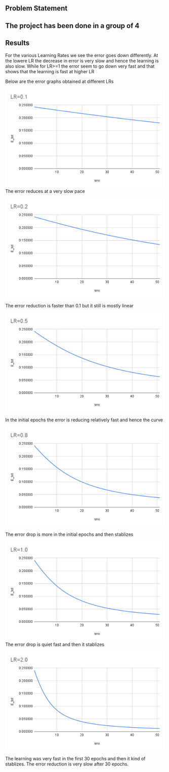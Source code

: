 ## Problem Statement

## The project has been done in a group of 4

## Results 
For the various Learning Rates we see the error goes down differently. At the lowere LR the decrease in error is very slow and hence the learning is also slow. While for LR>=1 the error seem to go down very fast and that shows that the learning is fast at higher LR

Below are the error graphs obtained at different LRs

![alt text](images/LR_0.1.png "Title")
The error reduces at a very slow pace

![alt text](images/LR_0.2.png "Title")

The error reduction is faster than 0.1 but it still is mostly linear

![alt text](images/LR_0.5.png "Title")

In the initial epochs the error is reducing relatively fast and hence the curve

![alt text](images/LR_0.8.png "Title")
 
The error drop is more in the initial epochs and then stablizes 

![alt text](images/LR_1.0.png "Title")
The error drop is quiet fast and then it stablizes

![alt text](images/LR_2.0.png "Title")

The learning was very fast in the first 30 epochs and then it kind of stablizes. The error reduction is very slow after 30 epochs.

